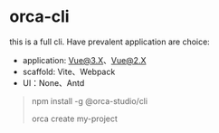 # orca-cli

this is a full cli. Have prevalent application are choice:

- application: Vue@3.X、Vue@2.X
- scaffold: Vite、Webpack
- UI：None、Antd

> npm install -g @orca-studio/cli
>
> orca create my-project
